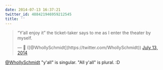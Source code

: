 ```yaml
---
date: 2014-07-13 16:37:21
twitter_id: 488421946959212545
title: ''
---
```


<blockquote class="twitter-tweet"><p lang="en" dir="ltr">“Y’all enjoy it” the ticket-taker says to me as I enter the theater by myself.</p>&mdash; 🤧 ([@WhollySchmidt](https://twitter.com/WhollySchmidt)) <a href="https://twitter.com/WhollySchmidt/status/488415861687201793?ref_src=twsrc%5Etfw">July 13, 2014</a></blockquote>
<script async src="https://platform.twitter.com/widgets.js" charset="utf-8"></script>

[@WhollySchmidt](https://twitter.com/WhollySchmidt) "y'all" is singular. "All y'all" is plural. :D
